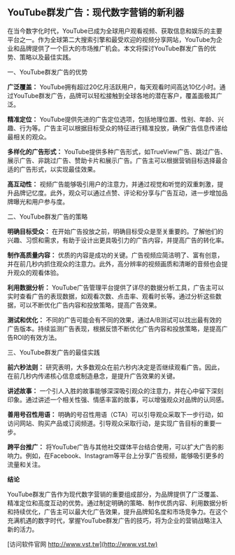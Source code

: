 ## **YouTube群发广告：现代数字营销的新利器**

在当今数字化时代，YouTube已成为全球用户观看视频、获取信息和娱乐的主要平台之一。作为全球第二大搜索引擎和最受欢迎的视频分享网站，YouTube为企业和品牌提供了一个巨大的市场推广机会。本文将探讨YouTube群发广告的优势、策略以及最佳实践。

一、YouTube群发广告的优势

**广泛覆盖：**
YouTube拥有超过20亿月活跃用户，每天观看时间高达10亿小时。通过YouTube群发广告，品牌可以轻松接触到全球各地的潜在客户，覆盖面极其广泛。

**精准定位：**
YouTube提供先进的广告定位选项，包括地理位置、性别、年龄、兴趣、行为等。广告主可以根据目标受众的特征进行精准投放，确保广告信息传递给最相关的观众。

**多样化的广告形式：**
YouTube提供多种广告形式，如TrueView广告、跳过广告、展示广告、非跳过广告、赞助卡片和展示广告。广告主可以根据营销目标选择最合适的广告形式，以实现最佳效果。

**高互动性：**
视频广告能够吸引用户的注意力，并通过视觉和听觉的双重刺激，提升品牌记忆度。此外，观众可以通过点赞、评论和分享与广告互动，进一步增加品牌曝光和用户参与度。

二、YouTube群发广告的策略

**明确目标受众：**
在开始广告投放之前，明确目标受众是至关重要的。了解他们的兴趣、习惯和需求，有助于设计出更具吸引力的广告内容，并提高广告的转化率。

**制作高质量内容：**
优质的内容是成功的关键。广告视频应简洁明了、富有创意，并在前几秒内抓住观众的注意力。此外，高分辨率的视频画质和清晰的音频也会提升观众的观看体验。

**利用数据分析：**
YouTube广告管理平台提供了详尽的数据分析工具，广告主可以实时查看广告的表现数据，如观看次数、点击率、观看时长等。通过分析这些数据，可以不断优化广告内容和投放策略，提高广告效果。

**测试和优化：**
不同的广告可能会有不同的效果，通过A/B测试可以找出最有效的广告版本。持续监测广告表现，根据反馈不断优化广告内容和投放策略，是提高广告ROI的有效方法。

三、YouTube群发广告的最佳实践

**前六秒法则：**
研究表明，大多数观众在前六秒内决定是否继续观看广告。因此，在前几秒内传递核心信息或制造悬念，是提升广告效果的关键。

**讲述故事：**
一个引人入胜的故事能够深深吸引观众的注意力，并在心中留下深刻印象。通过讲述一个相关性强、情感丰富的故事，可以增强观众对品牌的认同感。

**善用号召性用语：**
明确的号召性用语（CTA）可以引导观众采取下一步行动，如访问网站、购买产品或订阅频道。引导观众采取行动，是实现广告目标的重要一步。

**跨平台推广：**
将YouTube广告与其他社交媒体平台结合使用，可以扩大广告的影响力。例如，在Facebook、Instagram等平台上分享广告视频，能够吸引更多的流量和关注。

**结论**

YouTube群发广告作为现代数字营销的重要组成部分，为品牌提供了广泛覆盖、精准定位和高度互动的优势。通过制定明确的策略、制作优质内容、利用数据分析和持续优化，广告主可以最大化广告效果，提升品牌知名度和市场竞争力。在这个充满机遇的数字时代，掌握YouTube群发广告的技巧，将为企业的营销战略注入新的活力。


[访问软件官网 http://www.vst.tw](http://www.vst.tw)
